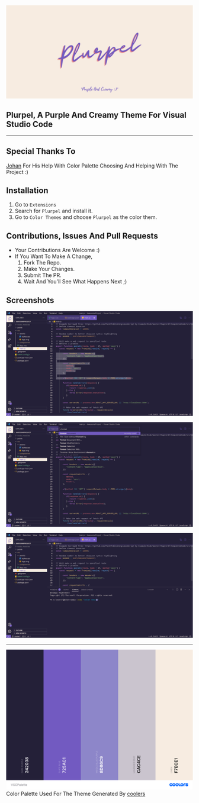 ![Plurpel Banner](./img/PlurpelBanner.png)

## Plurpel, A Purple And Creamy Theme For Visual Studio Code

___

## Special Thanks To

[Johan](https://github.com/JohanSanSebastian) For His Help With Color Palette Choosing And Helping With The Project :)

## Installation

1. Go to `Extensions`
2. Search for `Plurpel` and install it.
3. Go to `Color Themes` and choose `Plurpel` as the color them.

## Contributions, Issues And Pull Requests

- Your Contributions Are Welcome :)
- If You Want To Make A Change,
  1. Fork The Repo.
  2. Make Your Changes.
  3. Submit The PR.
  4. Wait And You'll See What Happens Next ;)

## Screenshots

![Plurpel SS](./img/1.jpeg) 

![Plurpel SS](./img/2.jpeg)

![Plurpel SS](./img/3.jpeg)

---

![Colors](./img/VSCPalette.png) Color Palette Used For The Theme Generated By [coolers](coolors.co/)